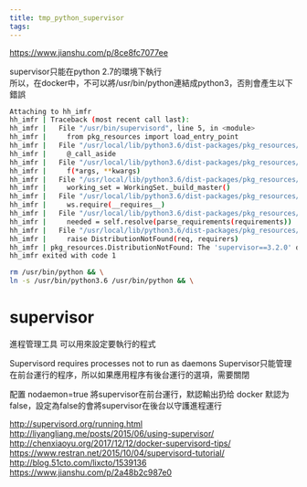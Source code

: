 ```yaml
---
title: tmp_python_supervisor
tags:
---
```

https://www.jianshu.com/p/8ce8fc7077ee  

supervisor只能在python 2.7的環境下執行  
所以，在docker中，不可以將/usr/bin/python連結成python3，否則會產生以下錯誤  

```sh
Attaching to hh_imfr
hh_imfr | Traceback (most recent call last):
hh_imfr |   File "/usr/bin/supervisord", line 5, in <module>
hh_imfr |     from pkg_resources import load_entry_point
hh_imfr |   File "/usr/local/lib/python3.6/dist-packages/pkg_resources/__init__.py", line 3241, in <module>
hh_imfr |     @_call_aside
hh_imfr |   File "/usr/local/lib/python3.6/dist-packages/pkg_resources/__init__.py", line 3225, in _call_aside
hh_imfr |     f(*args, **kwargs)
hh_imfr |   File "/usr/local/lib/python3.6/dist-packages/pkg_resources/__init__.py", line 3254, in _initialize_master_working_set
hh_imfr |     working_set = WorkingSet._build_master()
hh_imfr |   File "/usr/local/lib/python3.6/dist-packages/pkg_resources/__init__.py", line 583, in _build_master
hh_imfr |     ws.require(__requires__)
hh_imfr |   File "/usr/local/lib/python3.6/dist-packages/pkg_resources/__init__.py", line 900, in require
hh_imfr |     needed = self.resolve(parse_requirements(requirements))
hh_imfr |   File "/usr/local/lib/python3.6/dist-packages/pkg_resources/__init__.py", line 786, in resolve
hh_imfr |     raise DistributionNotFound(req, requirers)
hh_imfr | pkg_resources.DistributionNotFound: The 'supervisor==3.2.0' distribution was not found and is required by the application
hh_imfr exited with code 1
```

```sh
rm /usr/bin/python && \
ln -s /usr/bin/python3.6 /usr/bin/python && \
```

supervisor
===
進程管理工具
可以用來設定要執行的程式

Supervisord requires processes not to run as daemons
Supervisor只能管理在前台運行的程序，所以如果應用程序有後台運行的選項，需要關閉

配置 nodaemon=true
將supervisor在前台運行，默認輸出扔给 docker
默認为false，設定為false的會將supervisor在後台以守護進程運行


http://supervisord.org/running.html
http://liyangliang.me/posts/2015/06/using-supervisor/
http://chenxiaoyu.org/2017/12/12/docker-supervisord-tips/
https://www.restran.net/2015/10/04/supervisord-tutorial/
http://blog.51cto.com/lixcto/1539136
https://www.jianshu.com/p/2a48b2c987e0